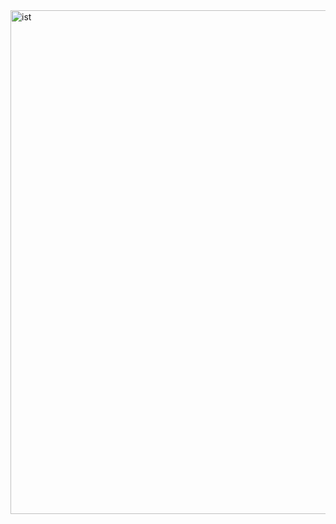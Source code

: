 <img width="1484" height="806" alt="ist" src="https://github.com/user-attachments/assets/07074bf6-0453-4987-a005-3517056114da" />
